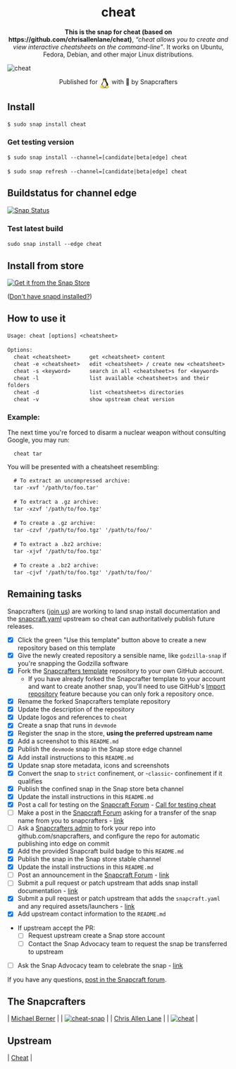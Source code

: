 <h1 align="center">
  cheat
</h1>

<p align="center">
  <b>This is the snap for cheat (based on https://github.com/chrisallenlane/cheat)</b>, 
  <i>“cheat allows you to create and view interactive cheatsheets on the command-line”</i>. 
  It works on Ubuntu, Fedora, Debian, and other major Linux distributions.
</p>

![cheat](https://dashboard.snapcraft.io/site_media/appmedia/2018/03/687474703a2f2f696d67732e786b63642e636f6d2f636f6d6963732f7461722e706e67.png "cheat")

<p align="center">Published for <img src="https://raw.githubusercontent.com/anythingcodes/slack-emoji-for-techies/gh-pages/emoji/tux.png" align="top" width="24" /> with 💝 by Snapcrafters</p>

## Install

    $ sudo snap install cheat

### Get testing version

    $ sudo snap install --channel=[candidate|beta|edge] cheat 

    $ sudo snap refresh --channel=[candidate|beta|edge] cheat

## Buildstatus for channel edge

[![Snap Status](https://build.snapcraft.io/badge/bernermic/cheat.svg)](https://build.snapcraft.io/user/bernermic/cheat)

### Test latest build

    sudo snap install --edge cheat

## Install from store

[![Get it from the Snap Store](https://snapcraft.io/static/images/badges/en/snap-store-black.svg)](https://snapcraft.io/cheat)

([Don't have snapd installed?](https://snapcraft.io/docs/core/install))

## How to use it
```
Usage: cheat [options] <cheatsheet>

Options:
  cheat <cheatsheet>      get <cheatsheet> content
  cheat -e <cheatsheet>   edit <cheatsheet> / create new <cheatsheet>
  cheat -s <keyword>      search in all <cheatsheet>s for <keyword>
  cheat -l                list available <cheatsheet>s and their folders
  cheat -d                list <cheatsheet>s directories
  cheat -v                show upstream cheat version
```

### Example:
The next time you're forced to disarm a nuclear weapon without consulting Google, you may run:

```
  cheat tar
```

You will be presented with a cheatsheet resembling:
```
  # To extract an uncompressed archive: 
  tar -xvf '/path/to/foo.tar'

  # To extract a .gz archive:
  tar -xzvf '/path/to/foo.tgz'

  # To create a .gz archive:
  tar -czvf '/path/to/foo.tgz' '/path/to/foo/'

  # To extract a .bz2 archive:
  tar -xjvf '/path/to/foo.tgz'

  # To create a .bz2 archive:
  tar -cjvf '/path/to/foo.tgz' '/path/to/foo/'
```

## Remaining tasks

Snapcrafters ([join us](https://forum.snapcraft.io/t/join-snapcrafters/1325)) 
are working to land snap install documentation and
the [snapcraft.yaml](https://github.com/snapcrafters/fork-and-rename-me/blob/master/snap/snapcraft.yaml)
upstream so cheat can authoritatively publish future releases.

  - [x] Click the green "Use this template" button above to create a new repository based on this template
  - [x] Give the newly created repository a sensible name, like `godzilla-snap` if you're snapping the Godzilla software
  - [x] Fork the [Snapcrafters template](https://github.com/snapcrafters/fork-and-rename-me) repository to your own GitHub account.
    - If you have already forked the Snapcrafter template to your account and want to create another snap, you'll need to use GitHub's [Import repository](https://github.com/new/import) feature because you can only fork a repository once.
  - [x] Rename the forked Snapcrafters template repository
  - [x] Update the description of the repository
  - [x] Update logos and references to `cheat`
  - [x] Create a snap that runs in `devmode`
  - [x] Register the snap in the store, **using the preferred upstream name**
  - [x] Add a screenshot to this `README.md`
  - [x] Publish the `devmode` snap in the Snap store edge channel
  - [x] Add install instructions to this `README.md`
  - [x] Update snap store metadata, icons and screenshots
  - [x] Convert the snap to `strict` confinement, or -`classic`- confinement if it qualifies
  - [x] Publish the confined snap in the Snap store beta channel
  - [x] Update the install instructions in this `README.md`
  - [x] Post a call for testing on the [Snapcraft Forum](https://forum.snapcraft.io) - [Call for testing cheat](https://forum.snapcraft.io/t/call-for-testing-cheat)
  - [ ] Make a post in the [Snapcraft Forum](https://forum.snapcraft.io) asking for a transfer of the snap name from you to snapcrafters - [link]()
  - [ ] Ask a [Snapcrafters admin](https://github.com/orgs/snapcrafters/people?query=%20role%3Aowner) to fork your repo into github.com/snapcrafters, and configure the repo for automatic publishing into edge on commit
  - [x] Add the provided Snapcraft build badge to this `README.md`
  - [x] Publish the snap in the Snap store stable channel
  - [x] Update the install instructions in this `README.md`
  - [ ] Post an announcement in the [Snapcraft Forum](https://forum.snapcraft.io) - [link]()
  - [ ] Submit a pull request or patch upstream that adds snap install documentation - [link]()
  - [x] Submit a pull request or patch upstream that adds the `snapcraft.yaml` and any required assets/launchers - [link]()
  - [x] Add upstream contact information to the `README.md`  
  - If upstream accept the PR:
    - [ ] Request upstream create a Snap store account
    - [ ] Contact the Snap Advocacy team to request the snap be transferred to upstream
  - [ ] Ask the Snap Advocacy team to celebrate the snap - [link]()

If you have any questions, [post in the Snapcraft forum](https://forum.snapcraft.io).

## The Snapcrafters

| [Michael Berner](https://github.com/bernermic/) |
| [![cheat-snap](https://avatars3.githubusercontent.com/u/1283680?s=460&v=4)](https://github.com/bernermic/cheat) |
| [Chris Allen Lane](https://github.com/chrisallenlane/) |
| [![cheat](https://avatars0.githubusercontent.com/u/623723?s=400&v=4)](https://github.com/chrisallenlane/cheat) |

## Upstream

| [Cheat](https://github.com/chrisallenlane/cheat) |
